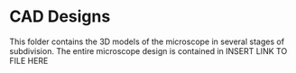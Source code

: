 # CAD Designs

This folder contains the 3D models of the microscope in several stages of subdivision. The entire microscope design is contained in INSERT LINK TO FILE HERE 
